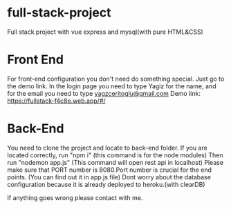 # full-stack-project
Full stack project with vue express and mysql(with pure HTML&CSS)

# Front End 
For front-end configuration you don't need do something special. Just go to the demo link.
In the login page you need to type Yagiz for the name, and for the email you need to type yagzceritoglu@gmail.com
Demo link: https://fullstack-f4c8e.web.app/#/

# Back-End
You need to clone the project and locate to back-end folder.
If you are located correctly, run "npm i" (this command is for the node modules)
Then run "nodemon app.js" (This command will open rest api in localhost)
Please make sure that PORT number is 8080.Port number is crucial for the end points. (You can find out it in app.js file)
Dont worry about the database configuration because it is already deployed to heroku.(with clearDB)


If anything goes wrong please contact with me.



